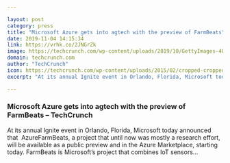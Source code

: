 ```yaml
---

layout: post
category: press
title: "Microsoft Azure gets into agtech with the preview of FarmBeats"
date: 2019-11-04 14:15:34
link: https://vrhk.co/2JNGrZk
image: https://techcrunch.com/wp-content/uploads/2019/10/GettyImages-484205694.jpg?w=588
domain: techcrunch.com
author: "TechCrunch"
icon: https://techcrunch.com/wp-content/uploads/2015/02/cropped-cropped-favicon-gradient.png?w=180
excerpt: "At its annual Ignite event in Orlando, Florida, Microsoft today announced that  AzureFarmBeats, a project that until now was mostly a research effort, will be available as a public preview and in the Azure Marketplace, starting today. FarmBeats is Microsoft’s project that combines IoT sensors…"

---
```


### Microsoft Azure gets into agtech with the preview of FarmBeats – TechCrunch

At its annual Ignite event in Orlando, Florida, Microsoft today announced that  AzureFarmBeats, a project that until now was mostly a research effort, will be available as a public preview and in the Azure Marketplace, starting today. FarmBeats is Microsoft’s project that combines IoT sensors…